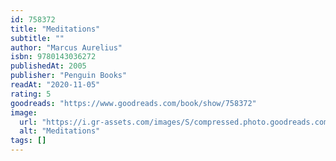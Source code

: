 ```yaml
---
id: 758372
title: "Meditations"
subtitle: ""
author: "Marcus Aurelius"
isbn: 9780143036272
publishedAt: 2005
publisher: "Penguin Books"
readAt: "2020-11-05"
rating: 5
goodreads: "https://www.goodreads.com/book/show/758372"
image:
  url: "https://i.gr-assets.com/images/S/compressed.photo.goodreads.com/books/1614284892l/758372._SY475_.jpg"
  alt: "Meditations"
tags: []
---
```

